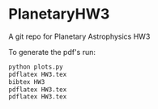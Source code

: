 # PlanetaryHW3
A git repo for Planetary Astrophysics HW3

To generate the pdf's run:

```bash
python plots.py
pdflatex HW3.tex
bibtex HW3
pdflatex HW3.tex
pdflatex HW3.tex
```
